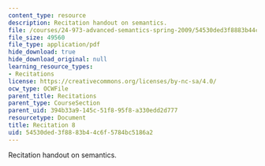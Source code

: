 ```yaml
---
content_type: resource
description: Recitation handout on semantics.
file: /courses/24-973-advanced-semantics-spring-2009/54530ded3f8883b44c6f5784bc5186a2_MIT24_973s09_rec08.pdf
file_size: 49560
file_type: application/pdf
hide_download: true
hide_download_original: null
learning_resource_types:
- Recitations
license: https://creativecommons.org/licenses/by-nc-sa/4.0/
ocw_type: OCWFile
parent_title: Recitations
parent_type: CourseSection
parent_uid: 394b33a9-145c-51f8-95f8-a330edd2d777
resourcetype: Document
title: Recitation 8
uid: 54530ded-3f88-83b4-4c6f-5784bc5186a2
---
```

Recitation handout on semantics.
